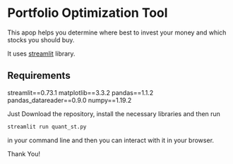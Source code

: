 # Portfolio Optimization Tool
This apop helps you determine where best to invest your money and which stocks you should buy. 
 
It uses [streamlit](https://streamlit.io) library.

 ## Requirements
 
streamlit==0.73.1
matplotlib==3.3.2
pandas==1.1.2
pandas_datareader==0.9.0
numpy==1.19.2

 
Just Download the repository, install the necessary libraries and then run
 ```python
streamlit run quant_st.py
```
in your command line and then you can interact with it in your browser.

Thank You!
